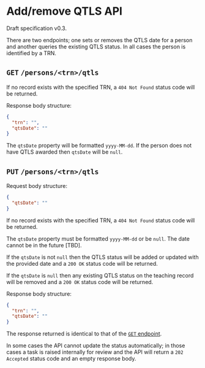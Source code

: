 # Add/remove QTLS API

Draft specification v0.3.

There are two endpoints; one sets or removes the QTLS date for a person and another queries the existing QTLS status.
In all cases the person is identified by a TRN.

## `GET` `/persons/<trn>/qtls`

If no record exists with the specified TRN, a `404 Not Found` status code will be returned.

Response body structure:
```json
{
  "trn": "",
  "qtsDate": ""
}
```

The `qtsDate` property will be formatted `yyyy-MM-dd`. If the person does not have QTLS awarded then `qtsDate` will be `null`.


## `PUT` `/persons/<trn>/qtls`

Request body structure:
```json
{
  "qtsDate": ""
}
```

If no record exists with the specified TRN, a `404 Not Found` status code will be returned.

The `qtsDate` property must be formatted `yyyy-MM-dd` or be `null`. The date cannot be in the future [TBD].

If the `qtsDate` is not `null` then the QTLS status will be added or updated with the provided date and a `200 OK` status code will be returned.

If the `qtsDate` is `null` then any existing QTLS status on the teaching record will be removed and a `200 OK` status code will be returned.

Response body structure:
```json
{
  "trn": "",
  "qtsDate": ""
}
```

The response returned is identical to that of the [`GET` endpoint](#get-personstrnqtls).

In some cases the API cannot update the status automatically; in those cases a task is raised internally for review and the API will return a `202 Accepted` status code and an empty response body.
